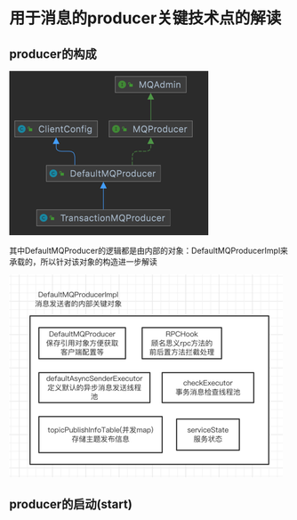 # 用于消息的producer关键技术点的解读

## producer的构成
![](images/producer.png)

其中DefaultMQProducer的逻辑都是由内部的对象：DefaultMQProducerImpl来承载的，所以针对该对象的构造进一步解读

![](images/DefaultMQProducerImpl构成图.png)

## producer的启动(start)
